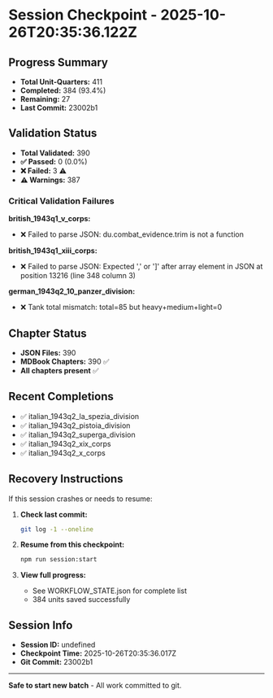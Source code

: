 # Session Checkpoint - 2025-10-26T20:35:36.122Z

## Progress Summary

- **Total Unit-Quarters:** 411
- **Completed:** 384 (93.4%)
- **Remaining:** 27
- **Last Commit:** 23002b1

## Validation Status

- **Total Validated:** 390
- **✅ Passed:** 0 (0.0%)
- **❌ Failed:** 3 ⚠️
- **⚠️ Warnings:** 387

### Critical Validation Failures

**british_1943q1_v_corps:**
  - ❌ Failed to parse JSON: du.combat_evidence.trim is not a function

**british_1943q1_xiii_corps:**
  - ❌ Failed to parse JSON: Expected ',' or ']' after array element in JSON at position 13216 (line 348 column 3)

**german_1943q2_10_panzer_division:**
  - ❌ Tank total mismatch: total=85 but heavy+medium+light=0

## Chapter Status

- **JSON Files:** 390
- **MDBook Chapters:** 390 ✅
- **All chapters present** ✅

## Recent Completions

- ✅ italian_1943q2_la_spezia_division
- ✅ italian_1943q2_pistoia_division
- ✅ italian_1943q2_superga_division
- ✅ italian_1943q2_xix_corps
- ✅ italian_1943q2_x_corps

## Recovery Instructions

If this session crashes or needs to resume:

1. **Check last commit:**
   ```bash
   git log -1 --oneline
   ```

2. **Resume from this checkpoint:**
   ```bash
   npm run session:start
   ```

3. **View full progress:**
   - See WORKFLOW_STATE.json for complete list
   - 384 units saved successfully

## Session Info

- **Session ID:** undefined
- **Checkpoint Time:** 2025-10-26T20:35:36.017Z
- **Git Commit:** 23002b1

---

**Safe to start new batch** - All work committed to git.
